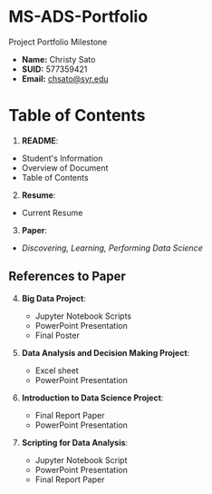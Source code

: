 # MS-ADS-Portfolio
Project Portfolio Milestone 

- **Name:** Christy Sato
- **SUID:** 577359421
- **Email:** chsato@syr.edu

# Table of Contents
  1. **README**: 
  - Student's Information
  - Overview of Document
  - Table of Contents
 
  2. **Resume**: 
  - Current Resume
 
  3. **Paper**: 
  - *Discovering, Learning, Performing Data Science*
 
  ## References to Paper
  4. **Big Data Project**:
     - Jupyter Notebook Scripts
     - PowerPoint Presentation
     - Final Poster
  
  5. **Data Analysis and Decision Making Project**: 
     - Excel sheet
     - PowerPoint Presentation
  
  6. **Introduction to Data Science Project**: 
     - Final Report Paper
     - PowerPoint Presentation
  
  7. **Scripting for Data Analysis**: 
     - Jupyter Notebook Script
     - PowerPoint Presentation
     - Final Report Paper
